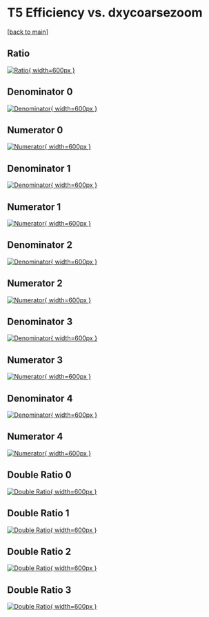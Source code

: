 # T5 Efficiency vs. dxycoarsezoom

[[back to main](./)]



## Ratio

[![Ratio](../mtv/var/T5_vtr_321_0_eff_dxycoarsezoom.png){ width=600px }](../mtv/var/T5_vtr_321_0_eff_dxycoarsezoom.pdf)

## Denominator 0

[![Denominator](../mtv/den/T5_vtr_321_0_eff_dxycoarsezoom_den0.png){ width=600px }](../mtv/den/T5_vtr_321_0_eff_dxycoarsezoom_den0.pdf)

## Numerator 0

[![Numerator](../mtv/num/T5_vtr_321_0_eff_dxycoarsezoom_num0.png){ width=600px }](../mtv/num/T5_vtr_321_0_eff_dxycoarsezoom_num0.pdf)

## Denominator 1

[![Denominator](../mtv/den/T5_vtr_321_0_eff_dxycoarsezoom_den1.png){ width=600px }](../mtv/den/T5_vtr_321_0_eff_dxycoarsezoom_den1.pdf)

## Numerator 1

[![Numerator](../mtv/num/T5_vtr_321_0_eff_dxycoarsezoom_num1.png){ width=600px }](../mtv/num/T5_vtr_321_0_eff_dxycoarsezoom_num1.pdf)

## Denominator 2

[![Denominator](../mtv/den/T5_vtr_321_0_eff_dxycoarsezoom_den2.png){ width=600px }](../mtv/den/T5_vtr_321_0_eff_dxycoarsezoom_den2.pdf)

## Numerator 2

[![Numerator](../mtv/num/T5_vtr_321_0_eff_dxycoarsezoom_num2.png){ width=600px }](../mtv/num/T5_vtr_321_0_eff_dxycoarsezoom_num2.pdf)

## Denominator 3

[![Denominator](../mtv/den/T5_vtr_321_0_eff_dxycoarsezoom_den3.png){ width=600px }](../mtv/den/T5_vtr_321_0_eff_dxycoarsezoom_den3.pdf)

## Numerator 3

[![Numerator](../mtv/num/T5_vtr_321_0_eff_dxycoarsezoom_num3.png){ width=600px }](../mtv/num/T5_vtr_321_0_eff_dxycoarsezoom_num3.pdf)

## Denominator 4

[![Denominator](../mtv/den/T5_vtr_321_0_eff_dxycoarsezoom_den4.png){ width=600px }](../mtv/den/T5_vtr_321_0_eff_dxycoarsezoom_den4.pdf)

## Numerator 4

[![Numerator](../mtv/num/T5_vtr_321_0_eff_dxycoarsezoom_num4.png){ width=600px }](../mtv/num/T5_vtr_321_0_eff_dxycoarsezoom_num4.pdf)

## Double Ratio 0

[![Double Ratio](../mtv/ratio/T5_vtr_321_0_eff_dxycoarsezoom_ratio0.png){ width=600px }](../mtv/ratio/T5_vtr_321_0_eff_dxycoarsezoom_ratio0.pdf)

## Double Ratio 1

[![Double Ratio](../mtv/ratio/T5_vtr_321_0_eff_dxycoarsezoom_ratio1.png){ width=600px }](../mtv/ratio/T5_vtr_321_0_eff_dxycoarsezoom_ratio1.pdf)

## Double Ratio 2

[![Double Ratio](../mtv/ratio/T5_vtr_321_0_eff_dxycoarsezoom_ratio2.png){ width=600px }](../mtv/ratio/T5_vtr_321_0_eff_dxycoarsezoom_ratio2.pdf)

## Double Ratio 3

[![Double Ratio](../mtv/ratio/T5_vtr_321_0_eff_dxycoarsezoom_ratio3.png){ width=600px }](../mtv/ratio/T5_vtr_321_0_eff_dxycoarsezoom_ratio3.pdf)

